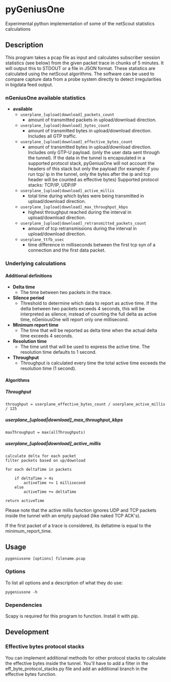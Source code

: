 # pyGeniusOne
Experimental python implementation of some of the netScout statistics calculations

## Description
This program takes a pcap file as input and calculates subscriber session statistics (see below) from the given packet trace in 
chunks of 5 minutes. It will output this to STDOUT or a file in JSON format.
These statistics are calculated using the netScout algorithms. The software can be used to compare capture data from 
a probe system directly to detect irregularities in bigdata feed output.

### nGeniusOne available statistics
- **available**
	- ```userplane_[upload|download]_packets_count```
	    - amount of transmitted packets in upload/download direction.
	- ```userplane_[upload|download]_bytes_count```
	    - amount of transmitted bytes in upload/download direction. Includes all GTP traffic.
	- ```userplane_[upload|download]_effective_bytes_count```
	    - amount of transmitted bytes in upload/download direction. Includes only GTP-U payload.
	    (only the user data sent through the tunnel). If the data in the tunnel is encapsulated in a supported protocol
	    stack, pyGeniusOne will not account the headers of this stack but only the payload (for example: if you run tcp/
	    ip in the tunnel, only the bytes after the ip and tcp header will be counted as effective bytes)
	    Supported protocol stacks: TCP/IP, UDP/IP
	- ```userplane_[upload|download]_active_millis```
	    - total time during which bytes were being transmitted in upload/download direction.
    - ```userplane_[upload|download]_max_throughput_kbps```
        - highest throughput reached during the interval in upload/download direction.
    - ```userplane_[upload|download]_retransmitted_packets_count```
        - amount of tcp retransmissions during the interval in upload/download direction.
    - ```userplane_ttfb_usec```
        - time difference in milliseconds between the first tcp syn of a connection and the first data packet.
        
    
### Underlying calculations
#### Additional definitions
- **Delta time**
    - The time between two packets in the trace.
- **Silence period**
    - Threshold to determine which data to report as active time. If the delta between two packets
    exceeds 4 seconds, this will be interpreted as silence; instead of counting the full delta as active time, nGeniousOne
    will report only one millisecond.
- **Minimum report time**
    - The time that will be reported as delta time when the actual delta time exceeds 4 seconds.
- **Resolution time**
    - The time unit that will be used to express the active time. The resolution time defaults to 1 second.
- **Throughput**
    - Throughput is calculated every time the total active time exceeds the resolution time (1 second).

#### Algorithms

##### Throughput
```
throughput = userplane_effective_bytes_count / userplane_active_millis / 125
```

##### userplane_[upload|download]_max_throughput_kbps
```
maxThroughput = max(allThroughputs)
```

##### userplane_[upload|download]_active_millis
```
calculate delta for each packet
filter packets based on up/download

for each deltaTime in packets

    if deltaTime > 4s
        activeTime += 1 millisecond
    else
        activeTime += deltaTime

return activeTime
```
Please note that the active millis function ignores UDP and TCP packets inside the tunnel with an empty payload
(like naked TCP ACK's).

If the first packet of a trace is considered, its deltatime is equal to the minimum_report_time.

## Usage
```
pygeniusone [options] filename.pcap
```
### Options

To list all options and a description of what they do use:
```
pygeniusone -h
```

### Dependencies
Scapy is required for this program to function. Install it with pip.

## Development
### Effective bytes protocol stacks

You can implement additional methods for other protocol stacks to calculate the effective bytes inside the tunnel. 
You'll have to add a filter in the eff_byte_protocol_stacks.py file and add an additional branch in the effective bytes 
function.
